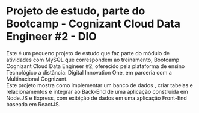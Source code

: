 
# Projeto de estudo, parte do Bootcamp - Cognizant Cloud Data Engineer #2 - DIO

Este é um pequeno projeto de estudo que faz parte do módulo de atividades com MySQL que correspondem ao treinamento, Bootcamp Cognizant Cloud Data Engineer #2, oferecido pela plataforma de ensino Tecnológico a distância: Digital Innovation One, em parceria com  a Multinacional Cognizant.   
Este projeto mostra como implementar um banco de dados , criar tabelas e relacionamentos e integrar ao Back-End de uma aplicação construída em Node.JS e Express, com exibição de dados em uma aplicação Front-End baseada em ReactJS.






